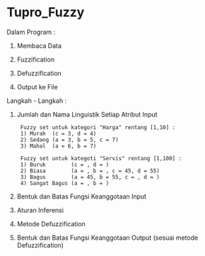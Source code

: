 # Tupro_Fuzzy

Dalam Program :

1) Membaca Data

2) Fuzzification

3) Defuzzification

4) Output ke File

Langkah - Langkah :

1) Jumlah dan Nama Linguistik Setiap Atribut Input

        Fuzzy set untuk kategori "Harga" rentang [1,10] :
        1) Murah  (c = 3, d = 4)
        2) Sedang (a = 3, b = 5, c = 7)
        3) Mahal  (a = 6, b = 7)

        Fuzzy set untuk kategoti "Servis" rentang [1,100] :
        1) Buruk        (c = , d = )
        2) Biasa        (a = , b = , c = 45, d = 55)
        3) Bagus        (a = 45, b = 55, c = , d = )
        4) Sangat Bagus (a = , b = )

2) Bentuk dan Batas Fungsi Keanggotaan Input

3) Aturan Inferensi

4) Metode Defuzzification

5) Bentuk dan Batas Fungsi Keanggotaan Output (sesuai metode Defuzzification)